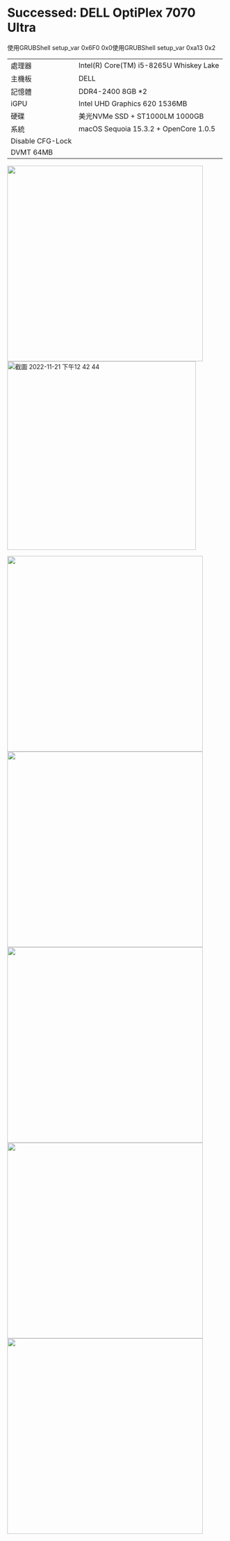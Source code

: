 # Successed: DELL OptiPlex 7070 Ultra

<table>
  <tr>
    <td>處理器</td><td>Intel(R) Core(TM) i5-8265U Whiskey Lake</td>
  </tr>
  <tr>
    <td>主機板</td><td>DELL</td>
  </tr>
  <tr>  
    <td>記憶體</td><td>DDR4-2400 8GB *2</td>
  </tr>
  <tr>
    <td>iGPU</td><td>Intel UHD Graphics 620 1536MB</td>
  </tr>
  <tr>  
    <td>硬碟</td><td>美光NVMe SSD + ST1000LM 1000GB</td>
  </tr>
  <tr>
    <td>系統</td><td>macOS Sequoia 15.3.2 + OpenCore 1.0.5</td>
  </tr>  
 <tr>
    <td>Disable CFG-Lock</td>使用GRUBShell setup_var 0x6F0 0x0<td></td>
  </tr>  
 <tr>
    <td>DVMT 64MB</td>使用GRUBShell setup_var 0xa13 0x2 <td></td>
  </tr>  
</table>
<img width="450" src="https://user-images.githubusercontent.com/79300809/202965874-cd430d18-c728-4703-b974-68fa9298f7d7.jpg"><br>
<img width="434" alt="截圖 2022-11-21 下午12 42 44" src="https://user-images.githubusercontent.com/79300809/202967318-52cc2fdf-12f3-45a3-8fe4-47ea210cbf35.png"><br>


<img width="450" src="https://github.com/user-attachments/assets/1f20b8d0-e453-4d8f-ac87-f676d42805ad"><br>
<img width="450" src="https://github.com/user-attachments/assets/5fed73f0-e087-496a-b186-e8a46cac3357"><br>
<img width="450" src="https://github.com/user-attachments/assets/6f6539fd-dec7-4577-9710-c964cf60864d"><br>
<img width="450" src="https://github.com/user-attachments/assets/5aaca4e8-2888-40f3-8432-6e6c9e25be60"><br>
<img width="450" src="https://github.com/user-attachments/assets/9816d865-7514-4d3a-b68c-d2661004fc93"><br>

